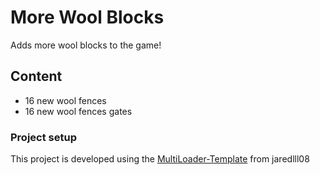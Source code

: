# More Wool Blocks

Adds more wool blocks to the game!

## Content

- 16 new wool fences
- 16 new wool fences gates

### Project setup

This project is developed using the [MultiLoader-Template](https://github.com/jaredlll08/MultiLoader-Template) from
jaredlll08

